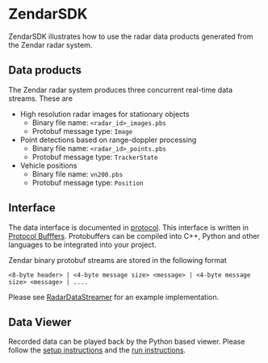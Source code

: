 # ZendarSDK

ZendarSDK illustrates how to use the radar data products generated from the Zendar radar system.

## Data products
The Zendar radar system produces three concurrent real-time data streams. These are

- High resolution radar images for stationary objects
    - Binary file name: `<radar_id>_images.pbs`
    - Protobuf message type: `Image`
- Point detections based on range-doppler processing
    - Binary file name: `<radar_id>_points.pbs`
    - Protobuf message type: `TrackerState`
- Vehicle positions
    - Binary file name: `vn200.pbs`
    - Protobuf message type: `Position`

## Interface
The data interface is documented in [protocol](protocol/data.proto). This interface is written in [Protocol Bufffers](https://developers.google.com/protocol-buffers). Protobuffers can be compiled into C++, Python and other languages to be integrated into your project.

Zendar binary protobuf streams are stored in the following format
```
<8-byte header> | <4-byte message size> <message> | <4-byte message size> <message> | ....
```
Please see [RadarDataStreamer](python/viewer/radar_data_streamer.py) for an example implementation.


## Data Viewer
Recorded data can be played back by the Python based viewer. Please follow the [setup instructions](python/README.md) and the [run instructions](python/viewer/README.md).



